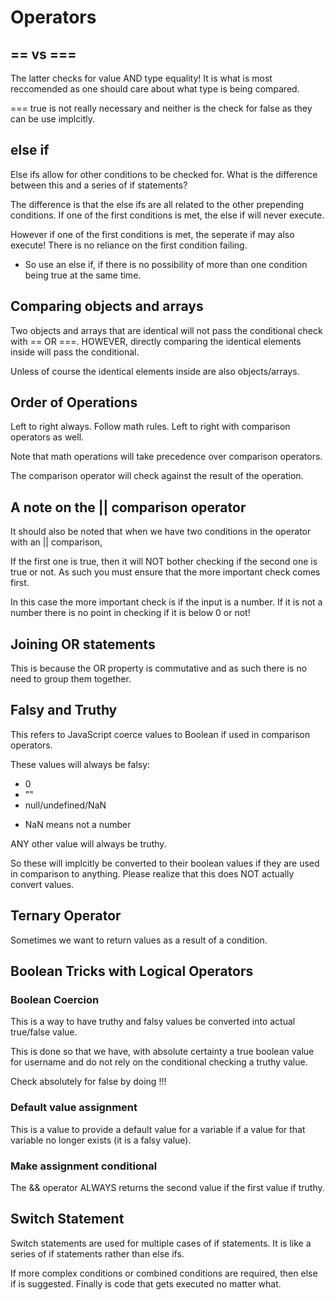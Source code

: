 # Operators

## == vs ===

The latter checks for value AND type equality! It is what is most reccomended as one should care about what type is being compared.

=== true is not really necessary and neither is the check for false as they can be use implcitly.

## else if

Else ifs allow for other conditions to be checked for. What is the difference between this and a series of if statements?

The difference is that the else ifs are all related to the other prepending conditions. If one of the first conditions is met, the else if will never execute.

However if one of the first conditions is met, the seperate if may also execute! There is no reliance on the first condition failing.

* So use an else if, if there is no possibility of more than one condition being true at the same time. 

## Comparing objects and arrays

Two objects and arrays that are identical will not pass the conditional check with == OR ===. HOWEVER, directly comparing the identical elements inside will pass the conditional.

Unless of course the identical elements inside are also objects/arrays.

## Order of Operations

Left to right always. Follow math rules. Left to right with comparison operators as well.

Note that math operations will take precedence over comparison operators.

<script>
  if (currentPlayerHealth >= chosenMaxLife - HEAL_VALUE) {
  }
</script>

The comparison operator will check against the result of the operation.

## A note on the || comparison operator

It should also be noted that when we have two conditions in the operator with an || comparison,

<script>
if(isNaN(numInput) || numInput <=0){
    chosenMaxLife = 100;
  }
</script>

If the first one is true, then it will NOT bother checking if the second one is true or not. As such you must ensure that the more important check comes first.

In this case the more important check is if the input is a number. If it is not a number there is no point in checking if it is below 0 or not!

## Joining OR statements

<script>
  if ((randomNumber > 0.7 && randomNumber2 > 0.7) || (randomNumber < 0.2 || randomNumber2 < 0.2)) {}
  //is the same as 
  if ((randomNumber > 0.7 && randomNumber2 > 0.7) || randomNumber < 0.2 || randomNumber2 < 0.2) {}
  </script>

This is because the OR property is commutative and as such there is no need to group them together. 

## Falsy and Truthy

This refers to JavaScript coerce values to Boolean if used in comparison operators.

These values will always be falsy:

- 0
- ""
- null/undefined/NaN

* NaN means not a number

ANY other value will always be truthy.

So these will implcitly be converted to their boolean values if they are used in comparison to anything. Please realize that this does NOT actually convert values.

## Ternary Operator

Sometimes we want to return values as a result of a condition.

<script>
const userName = isLogin?'Max':null;

// using if else

const userName = isLogin=='prenium'?'Max_VIP': isLogin?'Max':null;
</script>

## Boolean Tricks with Logical Operators

### Boolean Coercion

This is a way to have truthy and falsy values be converted into actual true/false value.

<script>
const userName = "Max";

if(!!userName){
}
</script>

This is done so that we have, with absolute certainty a true boolean value for username and do not rely on the conditional checking a truthy value.

Check absolutely for false by doing !!!

### Default value assignment

This is a value to provide a default value for a variable if a value for that variable no longer exists (it is a falsy value).

<script>
  const name = someInput || 'Max';
  </script>

### Make assignment conditional

The && operator ALWAYS returns the second value if the first value if truthy.

<script>
//this will be set to 'Max' if isLoggedIn is truthy
const name = isLoggedIn && 'Max';
// this will be set to 'Anna' as it is the second value
const userName = 'Max' && 'Anna';
// this will return '' as it is falsy
const userName = '' && 'Anna';
</script>

## Switch Statement

Switch statements are used for multiple cases of if statements. It is like a series of if statements rather than else ifs.

<script>
switch(event){
  case equalityValue:
    //some code
  break;
  default:
    //code in case no other case is met
}
</script>

If more complex conditions or combined conditions are required, then else if is suggested.  Finally is code that gets executed no matter what. 


